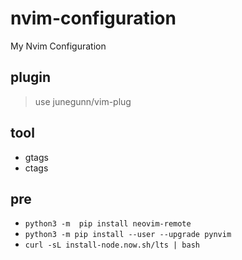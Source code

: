 # nvim-configuration
My Nvim Configuration

## plugin
>  use junegunn/vim-plug 

## tool
+ gtags
+ ctags

## pre
+ `python3 -m  pip install neovim-remote`
+ `python3 -m pip install --user --upgrade pynvim`
+ `curl -sL install-node.now.sh/lts | bash`
